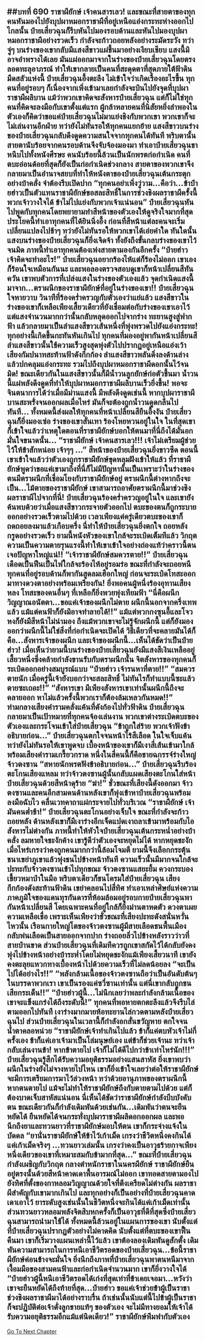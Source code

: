 ##บทที่ 690 ราชาผียักษ์ เจ้าคนสารเลว!
และขณะที่สายตาของทุกคนหันมองไปยังบุปผาหมอกราชาผีที่อยู่เหนือแอ่งกระทะห่างออกไปไกลนั้น ป๋ายเสี่ยวฉุนก็รีบหันไปมองรอบด้านและหันไปมองบุปผาหมอกราชาผีอย่างรวดเร็ว กำลังจะก้าวถอยหลังอย่างระมัดระวัง ทว่าจู่ๆ บนร่างของเขากลับมีแสงสีขาวแผ่ขึ้นมาอย่างเงียบเชียบ
แสงนี้มิอาจอำพรางได้เลย มันแผ่ออกมาจากในร่างของป๋ายเสี่ยวฉุนโดยตรง ลอดทะลุอาภรณ์ ทำให้เขากลายเป็นคนที่สะดุดตาที่สุดภายใต้ฟ้าดินมืดสลัวแห่งนี้
ป๋ายเสี่ยวฉุนอึ้งตะลึง ไม่เข้าใจว่าเกิดเรื่องอะไรขึ้น ทุกคนที่อยู่รอบๆ ก็เนื่องจากเพิ่งเข้ามาเลยกำลังจะบินไปยังจุดที่บุปผาราชาผีผลิบาน แม้ว่าพวกเขาคิดจะสังหารป๋ายเสี่ยวฉุน แต่ก็ไม่ใช่ทุกคนที่คิดจะลงมือกับเขาตั้งแต่แรก ผู้กล้าหลายคนที่นิสัยหยิ่งลำพองในตัวเองก็คิดว่าขอแค่ป๋ายเสี่ยวฉุนไม่มาแย่งชิงกับพวกเขา พวกเขาก็จะไม่เล่นงานอีกฝ่าย
ทว่ายังไม่ทันรอให้ทุกคนแยกย้าย แสงสีขาวบนร่างของป๋ายเสี่ยวฉุนกลับดึงดูดความสนใจจากทุกคนได้ทันที พริบตานั้นสายตานับร้อยจากคนรอบด้านจึงจับจ้องมองมา ทำเอาป๋ายเสี่ยวฉุนชาหนึบไปทั้งหนังศีรษะ
คนนับร้อยนี้ล้วนเป็นนักพรตก่อกำเนิด คนที่ตบะอ่อนด้อยที่สุดก็ยังเป็นก่อกำเนิดช่วงกลาง สายตาของพวกเขาจึงกลายมาเป็นอำนาจสยบที่ทำให้หนังตาของป๋ายเสี่ยวฉุนเต้นกระตุกอย่างบ้าคลั่ง จำต้องรีบเปิดปาก
“ทุกคนอย่าเพิ่งวู่วาม...คือว่า...ข้าป๋ายฮ่าวเป็นตัวแทนราชาผียักษ์ขอสละสิทธิ์ในการช่วงชิงผลราชาผีครั้งนี้ พวกเจ้าวางใจได้ ข้าไม่ไปแย่งกับพวกเจ้าแน่นอน” ป๋ายเสี่ยวฉุนหันไปพูดกับทุกคนโดยพยายามทำสีหน้าของตัวเองให้ดูจริงใจมากที่สุด
ประโยคนี้ทำเอาทุกคนที่ได้ยินนิ่งอึ้ง ก่อนที่สีหน้าแต่ละคนจะเริ่มเปลี่ยนแปลงไปช้าๆ ทว่ายังไม่ทันรอให้พวกเขาได้เอ่ยคำใด ทันใดนั้นแสงบนร่างของป๋ายเสี่ยวฉุนก็ยิ่งเจิดจ้า ทั้งยังถึงขั้นกลบร่างของเขาไว้จนมิด ภาพนี้ทำเอาทุกคนต้องเพ่งสายตามองกันอีกครั้ง
“ป๋ายฮ่าว เจ้าคิดจะทำอะไร!”
ป๋ายเสี่ยวฉุนอยากร้องไห้แต่ก็ร้องไม่ออก เขาเองก็ร้อนใจเหมือนกันนะ และพอลองตรวจสอบดูเขาก็หน้าเปลี่ยนสีทันควัน เขาพบตัวการที่เปล่งแสงในร่างของตัวเองแล้ว จุดกำเนิดแสงนี้มาจาก...ตราผนึกของราชาผียักษ์ที่อยู่ในร่างของเขา!!
ป๋ายเสี่ยวฉุนใจหายวาบ วินาทีที่ร้องคร่ำครวญกับตัวเองว่าแย่แล้ว แสงสีขาวในร่างของเขาก็เหลือเพียงเสี้ยวเดียวที่ยังเชื่อมต่อกับร่างของเขาเอาไว้ แต่แสงจำนวนมากกว่านั้นกลับหลุดออกไปจากร่าง ทะยานสูงสู่ฟากฟ้า แล้วกลายมาเป็นลำแสงสีขาวเส้นหนึ่งที่พุ่งพรวดไปยังแอ่งกระทะ!
ทุกอย่างนี้เกิดขึ้นกะทันหันเกินไป ทุกคนที่มองอยู่พากันหน้าเปลี่ยนสี ลำแสงสีขาวนั้นใช้ความเร็วสูงสุดพุ่งตัวไปปรากฏอยู่เหนือแอ่งเว้า เสียงกัมปนาทสะท้านฟ้าดังกึกก้อง ลำแสงสีขาวพลันดิ่งลงด้านล่างแล้วปกคลุมแอ่งกระทะ รวมไปถึงบุปผาหมอกราชาผีดอกนั้นไว้จนมิด!
ขณะเดียวกันในแสงสีขาวนั้นก็มีน้ำวนลูกยักษ์ก่อตัวขึ้นมา น้ำวนนี้แผ่พลังดึงดูดที่ทำให้บุปผาหมอกราชาผีผลิบานเร็วยิ่งขึ้น!
พอจะจินตนาการได้ว่าเมื่อมีม่านแสงนี้ มีพลังดึงดูดเช่นนี้ หากบุปผาราชาผีบานสะพรั่งจนออกผลเมื่อไหร่ มันก็จะต้องถูกน้ำวนดูดกลืนไปทันที...
ทั้งหมดนี้ส่งผลให้ทุกคนที่หน้าเปลี่ยนสียืนอึ้งงัน ป๋ายเสี่ยวฉุนก็ยิ่งมองเซ่อ ร่างของเขาสั่นเทา ร้องโหยหวนอยู่ในใจ ในที่สุดเขาก็เข้าใจแล้วว่าเหตุใดตอนที่ราชาผียักษ์บอกให้ตนมาที่นี่ถึงได้มั่นอกมั่นใจขนาดนั้น...
“ราชาผียักษ์ เจ้าคนสารเลว!!! เจ้าไม่เตรียมผู้ช่วยไว้ให้ข้าสักหน่อย เจ้าๆๆ ...” สีหน้าของป๋ายเสี่ยวฉุนยิ่งขาวซีด ตอนนี้เขาเข้าใจแล้วว่าตัวเองถูกราชาผียักษ์ขุดหลุมฝังเข้าให้แล้ว ที่ราชาผียักษ์พูดว่าขอแค่เขามาถึงที่นี่ก็ไม่มีปัญหานั้นเป็นเพราะว่าในร่างของตนมีตราผนึกที่เชื่อมโยงกับราชาผียักษ์อยู่
ตราผนึกนี้ต่างหากถึงจะเป็น...ไม้ตายของราชาผียักษ์ เขาสามารถอาศัยตราผนึกนี้มาช่วงชิงผลราชาผีไปจากที่นี่!
ป๋ายเสี่ยวฉุนร้องคร่ำครวญอยู่ในใจ และเขายังค้นพบด้วยว่าเมื่อแสงสีขาวกระจายตัวออกไป ตบะของตนก็ถูกระบายออกอย่างรวดเร็วตามไปด้วย เวลาเพียงแค่ครู่เดียวตบะของเขาก็ถดถอยลงมาแล้วเกือบครึ่ง นี่ทำให้ป๋ายเสี่ยวฉุนยิ่งตกใจ ถอยหลังกรูดอย่างรวดเร็ว ยามนี้หนังหัวของเขาใกล้จะระเบิดเต็มทีแล้ว วิกฤตความเป็นความตายรุนแรงนี้ทำให้เขาเข้าใจอย่างถ่องแท้ว่าคราวนี้ตนเจอปัญหาใหญ่แน่!!
“เจ้าราชาผียักษ์สมควรตาย!!” ป๋ายเสี่ยวฉุนเดือดเป็นฟืนเป็นไฟใกล้จะร้องไห้อยู่รอมร่อ ขณะที่กำลังจะถอยหนี ทุกคนที่อยู่รอบด้านก็พากันสูดลมเฮือกใหญ่ ก่อนจะระเบิดโทสะออกมาทางดวงตาอย่างพร้อมเพรียงกัน!
ยิ่งพอคนผู้หนึ่งร้องอุทานเสียงหลง โทสะของคนอื่นๆ ที่เหลือก็ยิ่งพวยพุ่งเทียมฟ้า
“นี่คือผนึกวิญญาณอนัตตา...ขอแค่เจ้าของผนึกไม่ตาย ผนึกนี้นอกจากครึ่งเทพแล้ว แม้แต่คนฟ้าก็ยังมิอาจทำลายได้!!”
แม้แต่พวกกงซุนอี้และโจวหงก็ยังมีสีหน้าไม่น่ามอง ถึงแม้พวกเขาจะไม่รู้จักผนึกนี้ แต่ก็ยังมองออกว่าผนึกนี้ไม่ใช่สิ่งที่ก่อกำเนิดจะเปิดได้ วิธีเดียวที่จะคลายมันได้ก็คือ...สังหารเจ้าของผนึก และเจ้าของผนึกนี้...เห็นได้ชัดว่าเป็นป๋ายฮ่าว!
เมื่อเห็นว่ายามนี้บนร่างของป๋ายเสี่ยวฉุนยังมีแสงสีเงินเหลืออยู่เสี้ยวหนึ่งซึ่งคล้ายกำลังขานรับกับตราผนึกนั้น จิตสังหารของทุกคนก็ระเบิดออกอย่างสมบูรณ์แบบ
“ป๋ายฮ่าว เจ้ารนหาที่ตาย!!”
“สมควรตายนัก เมื่อครู่นี้เจ้ายังบอกว่าจะสละสิทธิ์ ไม่ทันไรก็ทำแบบนี้ซะแล้ว ตายซะเถอะ!!”
“สังหารเขา มีเพียงสังหารเขาเท่านั้นผนึกนี้ถึงจะคลายออก หาไม่แล้วครั้งนี้พวกเราก็ต้องล้มเหลวกันหมด!!”
ท่ามกลางเสียงคำรามคลั่งแค้นที่ดังก้องไปทั่วฟ้าดิน ป๋ายเสี่ยวฉุนกลายมาเป็นเป้าหมายที่ทุกคนจ้องเล่นงาน พวกเขาต่างระเบิดตบะของตัวเองและกระโจนเข้าใส่ป๋ายเสี่ยวฉุน
“ข้าถูกใส่ร้าย พวกเจ้าฟังข้าอธิบายก่อน...” ป๋ายเสี่ยวฉุนตกใจจนหน้าไร้สีเลือด ในใจเจ็บแค้น ทว่ายังไม่ทันรอให้เขาพูดจบ เบื้องหน้าของเขาก็มีเงาสี่เส้นเข้ามาใกล้พร้อมเสียงคำรามเกรี้ยวกราด หนึ่งในสี่คนนี้ก็คือชายฉกรรจ์ร่างใหญ่ จ้าวตงซาน
“สหายนักพรตฟังข้าอธิบายก่อน...” ป๋ายเสี่ยวฉุนรีบร้องตะโกนเสียงแหลม ทว่าจ้าวตงซานผู้นั้นกลับแผดเสียงตะโกนใส่หน้าป๋ายเสี่ยวฉุนด้วยสีหน้าดุร้าย
“ฆ่า!”
ชั่วขณะที่เสียงนี้ดังออกมา จ้าวตงซานและคนอีกสามคนด้านหลังเขาก็พุ่งเข้าหาป๋ายเสี่ยวฉุนพร้อมลงมือฉับไว คลื่นเวทคาถาแผ่กระจายไปทั่วบริเวณ
“ราชาผียักษ์ เจ้ามันคนต่ำช้า!” ป๋ายเสี่ยวฉุนตะโกนอย่างเจ็บใจ ขณะที่กำลังจะก้าวถอยหลัง ด้านหลังเขาก็มีเงาร่างอีกเจ็ดแปดเงาถลาเข้ามาพร้อมกับไอสังหารไม่ต่างกัน ภาพนี้ทำให้หัวใจป๋ายเสี่ยวฉุนเต้นกระหน่ำอย่างบ้าคลั่ง ลมหายใจชะงักค้าง เขารู้ดีว่าตัวเองจะหยุดไม่ได้ หากหยุดชะงักเมื่อไหร่เกรงว่าคงถูกคนมากกว่านี้ล้อมโจมตี ยามนี้จึงเลือกกระตุ้นชนาเขย่าภูเขาแล้วพุ่งชนไปข้างหน้าทันที
ความเร็วนั้นมีมากจนใกล้จะปะทะกับจ้าวตงซานเข้าไปทุกขณะ จ้าวตงซานแสยะยิ้ม ควงกระบองเขี้ยวหมาป่าในมือ พริบตาเดียวก็ชนโครมใส่ป๋ายเสี่ยวฉุน
เสียงกึกก้องดังสะท้านฟ้าดิน เขย่าคลอนไปสี่ทิศ ทำเอาเหล่าศิษย์แห่งความภาคภูมิใจของแดนทุรกันดารที่ห้อมล้อมอยู่รอบกายป๋ายเสี่ยวฉุนพากันหน้าเปลี่ยนสี โดยเฉพาะคนที่อยู่ใกล้ก็ยิ่งม่านตาหดตัว ดวงตาเผยความเหลือเชื่อ
เพราะเห็นเพียงว่าชั่วขณะที่เสียงปะทะดังสนั่นหวั่นไหวนั้น เรือนกายใหญ่โตของจ้าวตงซานผู้มีสายเลือดชนพื้นเมืองกลับพ่นเลือดเป็นสายออกจากปาก ร่างถอยลิ่วไปข้างหลังราวว่าวที่สายป่านขาด ส่วนป๋ายเสี่ยวฉุนที่เดิมทีควรถูกเขาสกัดไว้ได้กลับยังคงพุ่งไปข้างหน้าอย่างบ้าระห่ำโดยไม่หยุดชะงักแม้เพียงเสี้ยวนาที เขายังคงตะลุยแหวกทางเบื้องหน้าไปด้วยความเร็วที่ไม่ลดน้อยลง
“จะเป็นไปได้อย่างไร!!”
“พลังกล้ามเนื้อของจ้าวตงซานถือว่าเป็นอันดับต้นๆ ในบรรดาพวกเรา เขาเป็นรองแค่ซวี่ซานเท่านั้น แต่นี่เขากลับถูกชนเสียกระเด็น!!”
“ป๋ายฮ่าวผู้นี้...ไม่นึกเลยว่าพละกำลังกล้ามเนื้อของเขาจะแข็งแกร่งได้ถึงระดับนี้!”
ทุกคนที่พอหายตกตะลึงแล้วจึงรีบไล่ตามออกไปทันที เงาร่างมากมายห้อทะยานไล่กวดตามหลังป๋ายเสี่ยวฉุนไป ส่วนป๋ายเสี่ยวฉุนในเวลานี้ก็กำลังอกสั่นขวัญหาย ตกใจจนน้ำตาคลอหน่วย
“ราชาผียักษ์เจ้าทำเกินไปแล้ว ข้าก็แค่ตบหัวเจ้าไม่กี่ครั้งเอง ข้าก็แค่เอาเจ้ามาเป็นโล่มนุษย์เอง แต่ข้าก็ช่วยเจ้านะ ทว่าเจ้ากลับเล่นงานข้า! หากข้าตายไป เจ้าก็ไม่ได้ดีไปกว่าข้าเท่าไหร่นัก!!!” ป๋ายเสี่ยวฉุนรู้สึกได้รับความอยุติธรรมอย่างแสนสาหัส ยิ่งเขาพบว่าผนึกในร่างยังไม่จางหายไปไหน เขาก็ยิ่งเข้าใจเลยว่าต่อให้ราชาผียักษ์จะมีการเตรียมการมาไว้ล่วงหน้า ทว่าด้วยอานุภาพของตราผนึกนี้ หากตนตายไป แม้จะไม่ทำให้ราชาผียักษ์ถึงกับตายตามไปด้วย แต่ก็ต้องบาดเจ็บสาหัสแน่นอน
นี่เห็นได้ชัดว่าราชาผียักษ์กำลังบีบบังคับตน ขณะเดียวกันก็กำลังเดิมพันด้วยเช่นกัน...เดิมพันว่าตนจะยืนหยัดได้ ยืนหยัดได้จนกระทั่งบุปผาราชาผีผลิดอกออกผล และพอนึกถึงยาและทวนยาวที่ราชาผียักษ์มอบให้ตน เขาก็กระจ่างแจ้งในบัดดล
“ยานั่นราชาผียักษ์ให้ข้าไว้เก้าเม็ด เกรงว่าชีวิตหนึ่งคงกินได้แค่เก้าเม็ดจริงๆ ...ทวนยาวเล่มนั้น เกรงว่าคงเป็นอาวุธร้ายกาจเพียงหนึ่งเดียวของเขาที่เหมาะสมกับข้ามากที่สุด...”
ขณะที่ป๋ายเสี่ยวฉุนกำลังเผชิญกับวิกฤต กลางตำหนักราชาในนครผียักษ์ ราชาผียักษ์ยืนอยู่ตรงนั้นด้วยสีหน้าคาดเดาพื้นอารมณ์ไม่ออก เขาทอดสายตามองไปยังทิศที่ตั้งของกาหลอมวิญญาณด้วยใจที่ตึงเครียดไม่ต่างกัน
ผลราชาผีสำคัญกับเขามากเกินไป และทุกอย่างก็เป็นอย่างที่ป๋ายเสี่ยวฉุนคาดเดาเอาไว้ ยาระดับสูงเช่นนั้นในชีวิตหนึ่งจะกินได้แค่เก้าเม็ดเท่านั้น ส่วนทวนยาวหลอมพลังจิตสิบหกครั้งก็เป็นอาวุธที่ดีที่สุดซึ่งป๋ายเสี่ยวฉุนสามารถนำมาใช้ได้ ทั้งหมดนี้ล้วนอยู่ในแผนการของเขา นับตั้งแต่ที่ป๋ายเสี่ยวฉุนปรากฏตัวอย่างไม่คาดคิด นับตั้งแต่ที่ตบะของเขาฟื้นคืนมา เขาก็เริ่มวางแผนเหล่านี้ไว้แล้ว
เขาต้องลองเดิมพันดูสักตั้ง เดิมพันความสามารถในการหนีเอาชีวิตรอดของป๋ายเสี่ยวฉุน...ข้อนี้ราชาผียักษ์ค่อนข้างจะมั่นใจ ยิ่งนึกถึงภาพที่ป๋ายเสี่ยวฉุนพาตนหนีมาจากเงื้อมมือของสามคนฟ้าและก่อกำเนิดจำนวนมาก เขาก็ยิ่งวางใจได้
“ป๋ายฮ่าวผู้นี้หนีเอาชีวิตรอดได้เก่งที่สุดเท่าที่ข้าเคยเจอมา...หวังว่าเขาจะยืนหยัดได้ถึงท้ายที่สุด...ป๋ายฮ่าว ขอแค่เจ้าช่วยข้าผู้เป็นราชาช่วงชิงผลราชาผีมาได้อย่างราบรื่น ถ้าเช่นนั้นนับแต่นี้ไปข้าผู้เป็นราชาก็จะปฏิบัติต่อเจ้าดั่งลูกชายแท้ๆ ของตัวเอง จะไม่มีทางยอมให้เจ้าได้รับความอยุติธรรมอีกแม้แต่นิดเดียว!” ราชาผียักษ์พึมพำกับตัวเอง
------


[Go To Next Chapter]( ./128.md)